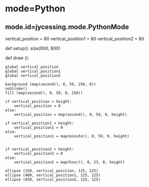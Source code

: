 # mode=Python
## mode.id=jycessing.mode.PythonMode


vertical_position = 80
vertical_position1 = 80
vertical_position2 = 80

def setup():
    size(900, 800)
    
def draw ():
    
    global vertical_position
    global vertical_position1
    global vertical_position2
    
    background (map(second(), 0, 59, 250, 0))
    noStroke()
    fill (map(second(), 0, 59, 0, 250))
    
    if vertical_position > height:
        vertical_position = 0
    else:
        vertical_position = map(second(), 0, 59, 0, height)
        
    if vertical_position1 > height:
        vertical_position1 = 0
    else:
        vertical_position1 = map(minute(), 0, 59, 0, height)
        
        
    if vertical_position2 > height:
        vertical_position2 = 0
    else:
        vertical_position2 = map(hour(), 0, 23, 0, height)
        
    ellipse (150, vertical_position, 125, 125)
    ellipse (400, vertical_position1, 125, 125)
    ellipse (650, vertical_position2, 125, 125)